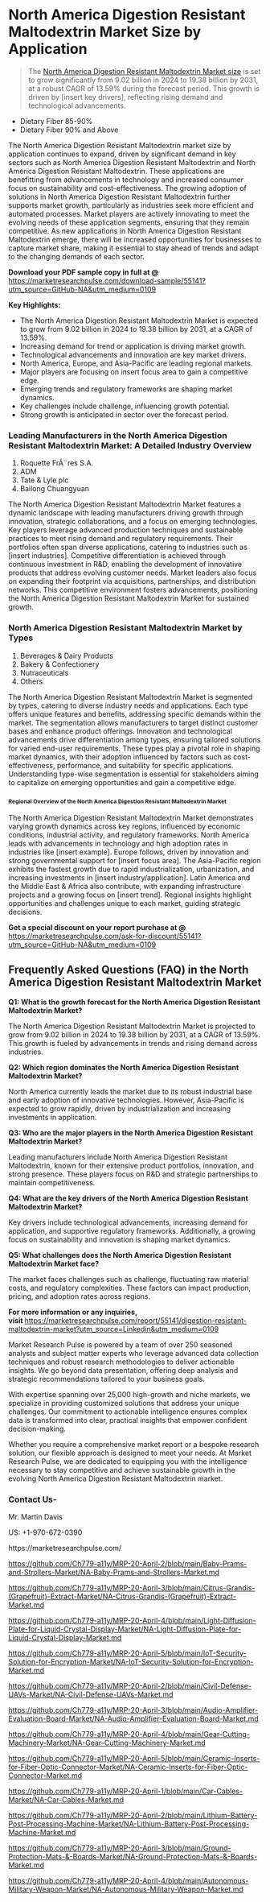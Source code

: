 <h1>North America Digestion Resistant Maltodextrin Market&nbsp;Size by Application</h1><blockquote><p>The <a href="https://marketresearchpulse.com/download-sample/55141?utm_source=GitHub-NA&amp;utm_medium=0109">North America Digestion Resistant Maltodextrin Market size</a> is set to grow significantly from 9.02 billion in 2024 to 19.38 billion by 2031, at a robust CAGR of 13.59% during the forecast period. This growth is driven by [insert key drivers], reflecting rising demand and technological advancements.</p></blockquote><ul><li>Dietary Fiber 85-90%<li> Dietary Fiber 90% and Above</li></ul><p>The North America Digestion Resistant Maltodextrin market size by application continues to expand, driven by significant demand in key sectors such as North America Digestion Resistant Maltodextrin and North America Digestion Resistant Maltodextrin. These applications are benefitting from advancements in technology and increased consumer focus on sustainability and cost-effectiveness. The growing adoption of solutions in North America Digestion Resistant Maltodextrin further supports market growth, particularly as industries seek more efficient and automated processes. Market players are actively innovating to meet the evolving needs of these application segments, ensuring that they remain competitive. As new applications in North America Digestion Resistant Maltodextrin emerge, there will be increased opportunities for businesses to capture market share, making it essential to stay ahead of trends and adapt to the changing demands of each sector.</p><p><strong>Download your PDF sample copy in full at @ </strong><a href="https://marketresearchpulse.com/download-sample/55141?utm_source=GitHub-NA&amp;utm_medium=0109">https://marketresearchpulse.com/download-sample/55141?utm_source=GitHub-NA&amp;utm_medium=0109</a></p><p><strong>Key Highlights: </strong></p><ul><li>The North America Digestion Resistant Maltodextrin Market is expected to grow from 9.02 billion in 2024 to 19.38 billion by 2031, at a CAGR of 13.59%.</li><li>Increasing demand for trend or application is driving market growth.</li><li>Technological advancements and innovation are key market drivers.</li><li>North America, Europe, and Asia-Pacific are leading regional markets.</li><li>Major players are focusing on insert focus area to gain a competitive edge.</li><li>Emerging trends and regulatory frameworks are shaping market dynamics.</li><li>Key challenges include challenge, influencing growth potential.</li><li>Strong growth is anticipated in sector over the forecast period.</li></ul><h3>Leading Manufacturers in the North America Digestion Resistant Maltodextrin Market: A Detailed Industry Overview</h3><ol><li>Roquette FrÃ¨res S.A.</li><li>ADM</li><li>Tate & Lyle plc</li><li>Bailong Chuangyuan</li></ol><div class="flex max-w-full flex-col flex-grow"><div class="min-h-8 text-message flex w-full flex-col items-end gap-2 whitespace-normal break-words [.text-message+&amp;]:mt-5" dir="auto" data-message-author-role="assistant" data-message-id="fd8432e4-4910-450d-b182-61b7bfb0a01f" data-message-model-slug="gpt-4o"><div class="flex w-full flex-col gap-1 empty:hidden first:pt-[3px]"><div class="markdown prose w-full break-words dark:prose-invert light"><p>The North America Digestion Resistant Maltodextrin Market features a dynamic landscape with leading manufacturers driving growth through innovation, strategic collaborations, and a focus on emerging technologies. Key players leverage advanced production techniques and sustainable practices to meet rising demand and regulatory requirements. Their portfolios often span diverse applications, catering to industries such as [insert industries]. Competitive differentiation is achieved through continuous investment in R&amp;D, enabling the development of innovative products that address evolving customer needs. Market leaders also focus on expanding their footprint via acquisitions, partnerships, and distribution networks. This competitive environment fosters advancements, positioning the North America Digestion Resistant Maltodextrin Market for sustained growth.</p></div></div></div></div><h3>North America Digestion Resistant Maltodextrin Market by Types</h3><ol><li>Beverages & Dairy Products<li> Bakery & Confectionery<li> Nutraceuticals<li> Others</li></ol><div class="flex max-w-full flex-col flex-grow"><div class="min-h-8 text-message flex w-full flex-col items-end gap-2 whitespace-normal break-words [.text-message+&amp;]:mt-5" dir="auto" data-message-author-role="assistant" data-message-id="084470be-0bb7-4664-bddf-5156b4f41249" data-message-model-slug="gpt-4o-mini"><div class="flex w-full flex-col gap-1 empty:hidden first:pt-[3px]"><div class="markdown prose w-full break-words dark:prose-invert light"><p>The North America Digestion Resistant Maltodextrin Market is segmented by types, catering to diverse industry needs and applications. Each type offers unique features and benefits, addressing specific demands within the market. The segmentation allows manufacturers to target distinct customer bases and enhance product offerings. Innovation and technological advancements drive differentiation among types, ensuring tailored solutions for varied end-user requirements. These types play a pivotal role in shaping market dynamics, with their adoption influenced by factors such as cost-effectiveness, performance, and suitability for specific applications. Understanding type-wise segmentation is essential for stakeholders aiming to capitalize on emerging opportunities and gain a competitive edge.</p></div></div></div></div><h3><span style="font-size: 11px;">Regional Overview of the North America Digestion Resistant Maltodextrin Market</span></h3><div class="flex max-w-full flex-col flex-grow"><div class="min-h-8 text-message flex w-full flex-col items-end gap-2 whitespace-normal break-words [.text-message+&amp;]:mt-5" dir="auto" data-message-author-role="assistant" data-message-id="e9038762-ce64-4e30-91c9-9bd413514231" data-message-model-slug="gpt-4o-mini"><div class="flex w-full flex-col gap-1 empty:hidden first:pt-[3px]"><div class="markdown prose w-full break-words dark:prose-invert light"><p>The North America Digestion Resistant Maltodextrin Market demonstrates varying growth dynamics across key regions, influenced by economic conditions, industrial activity, and regulatory frameworks. North America leads with advancements in technology and high adoption rates in industries like [insert example]. Europe follows, driven by innovation and strong governmental support for [insert focus area]. The Asia-Pacific region exhibits the fastest growth due to rapid industrialization, urbanization, and increasing investments in [insert industry/application]. Latin America and the Middle East &amp; Africa also contribute, with expanding infrastructure projects and a growing focus on [insert trend]. Regional insights highlight opportunities and challenges unique to each market, guiding strategic decisions.</p></div></div></div></div><p><strong>Get a special discount on your report purchase at @ </strong><a href="https://marketresearchpulse.com/ask-for-discount/55141?utm_source=GitHub-NA&amp;utm_medium=0109">https://marketresearchpulse.com/ask-for-discount/55141?utm_source=GitHub-NA&amp;utm_medium=0109</a></p><h2>Frequently Asked Questions (FAQ) in the North America Digestion Resistant Maltodextrin Market</h2><p><strong>Q1: What is the growth forecast for the North America Digestion Resistant Maltodextrin Market?</strong></p><p>The North America Digestion Resistant Maltodextrin Market is projected to grow from 9.02 billion in 2024 to 19.38 billion by 2031, at a CAGR of 13.59%. This growth is fueled by advancements in trends and rising demand across industries.</p><p><strong>Q2: Which region dominates the North America Digestion Resistant Maltodextrin Market?</strong></p><p>North America currently leads the market due to its robust industrial base and early adoption of innovative technologies. However, Asia-Pacific is expected to grow rapidly, driven by industrialization and increasing investments in application.</p><p><strong>Q3: Who are the major players in the North America Digestion Resistant Maltodextrin Market?</strong></p><p>Leading manufacturers include North America Digestion Resistant Maltodextrin, known for their extensive product portfolios, innovation, and strong presence. These players focus on R&amp;D and strategic partnerships to maintain competitiveness.</p><p><strong>Q4: What are the key drivers of the North America Digestion Resistant Maltodextrin Market?</strong></p><p>Key drivers include technological advancements, increasing demand for application, and supportive regulatory frameworks. Additionally, a growing focus on sustainability and innovation is shaping market dynamics.</p><p><strong>Q5: What challenges does the North America Digestion Resistant Maltodextrin Market face?</strong></p><p>The market faces challenges such as challenge, fluctuating raw material costs, and regulatory complexities. These factors can impact production, pricing, and adoption rates across regions.</p><p><strong>For more information or any inquiries, visit&nbsp;</strong><a href="https://marketresearchpulse.com/report/55141/digestion-resistant-maltodextrin-market?utm_source=Linkedin&utm_medium=0109">https://marketresearchpulse.com/report/55141/digestion-resistant-maltodextrin-market?utm_source=Linkedin&utm_medium=0109</a></p><p>Market Research Pulse is powered by a team of over 250 seasoned analysts and subject matter experts who leverage advanced data collection techniques and robust research methodologies to deliver actionable insights. We go beyond data presentation, offering deep analysis and strategic recommendations tailored to your business goals.</p><p>With expertise spanning over 25,000 high-growth and niche markets, we specialize in providing customized solutions that address your unique challenges. Our commitment to actionable intelligence ensures complex data is transformed into clear, practical insights that empower confident decision-making.</p><p>Whether you require a comprehensive market report or a bespoke research solution, our flexible approach is designed to meet your needs. At Market Research Pulse, we are dedicated to equipping you with the intelligence necessary to stay competitive and achieve sustainable growth in the evolving North America Digestion Resistant Maltodextrin market.</p><h3><strong>Contact Us-</strong></h3><p>Mr. Martin Davis</p><p>US: +1-970-672-0390</p><p>https://marketresearchpulse.com/</p><p><a href="https://github.com/Ch779-a11y/MRP-20-April-2/blob/main/Baby-Prams-and-Strollers-Market/NA-Baby-Prams-and-Strollers-Market.md">https://github.com/Ch779-a11y/MRP-20-April-2/blob/main/Baby-Prams-and-Strollers-Market/NA-Baby-Prams-and-Strollers-Market.md</a></p><p><a href="https://github.com/Ch779-a11y/MRP-20-April-3/blob/main/Citrus-Grandis-(Grapefruit)-Extract-Market/NA-Citrus-Grandis-(Grapefruit)-Extract-Market.md">https://github.com/Ch779-a11y/MRP-20-April-3/blob/main/Citrus-Grandis-(Grapefruit)-Extract-Market/NA-Citrus-Grandis-(Grapefruit)-Extract-Market.md</a></p><p><a href="https://github.com/Ch779-a11y/MRP-20-April-4/blob/main/Light-Diffusion-Plate-for-Liquid-Crystal-Display-Market/NA-Light-Diffusion-Plate-for-Liquid-Crystal-Display-Market.md">https://github.com/Ch779-a11y/MRP-20-April-4/blob/main/Light-Diffusion-Plate-for-Liquid-Crystal-Display-Market/NA-Light-Diffusion-Plate-for-Liquid-Crystal-Display-Market.md</a></p><p><a href="https://github.com/Ch779-a11y/MRP-20-April-5/blob/main/IoT-Security-Solution-for-Encryption-Market/NA-IoT-Security-Solution-for-Encryption-Market.md">https://github.com/Ch779-a11y/MRP-20-April-5/blob/main/IoT-Security-Solution-for-Encryption-Market/NA-IoT-Security-Solution-for-Encryption-Market.md</a></p><p><a href="https://github.com/Ch779-a11y/MRP-20-April-2/blob/main/Civil-Defense-UAVs-Market/NA-Civil-Defense-UAVs-Market.md">https://github.com/Ch779-a11y/MRP-20-April-2/blob/main/Civil-Defense-UAVs-Market/NA-Civil-Defense-UAVs-Market.md</a></p><p><a href="https://github.com/Ch779-a11y/MRP-20-April-3/blob/main/Audio-Amplifier-Evaluation-Board-Market/NA-Audio-Amplifier-Evaluation-Board-Market.md">https://github.com/Ch779-a11y/MRP-20-April-3/blob/main/Audio-Amplifier-Evaluation-Board-Market/NA-Audio-Amplifier-Evaluation-Board-Market.md</a></p><p><a href="https://github.com/Ch779-a11y/MRP-20-April-4/blob/main/Gear-Cutting-Machinery-Market/NA-Gear-Cutting-Machinery-Market.md">https://github.com/Ch779-a11y/MRP-20-April-4/blob/main/Gear-Cutting-Machinery-Market/NA-Gear-Cutting-Machinery-Market.md</a></p><p><a href="https://github.com/Ch779-a11y/MRP-20-April-5/blob/main/Ceramic-Inserts-for-Fiber-Optic-Connector-Market/NA-Ceramic-Inserts-for-Fiber-Optic-Connector-Market.md">https://github.com/Ch779-a11y/MRP-20-April-5/blob/main/Ceramic-Inserts-for-Fiber-Optic-Connector-Market/NA-Ceramic-Inserts-for-Fiber-Optic-Connector-Market.md</a></p><p><a href="https://github.com/Ch779-a11y/MRP-20-April-1/blob/main/Car-Cables-Market/NA-Car-Cables-Market.md">https://github.com/Ch779-a11y/MRP-20-April-1/blob/main/Car-Cables-Market/NA-Car-Cables-Market.md</a></p><p><a href="https://github.com/Ch779-a11y/MRP-20-April-2/blob/main/Lithium-Battery-Post-Processing-Machine-Market/NA-Lithium-Battery-Post-Processing-Machine-Market.md">https://github.com/Ch779-a11y/MRP-20-April-2/blob/main/Lithium-Battery-Post-Processing-Machine-Market/NA-Lithium-Battery-Post-Processing-Machine-Market.md</a></p><p><a href="https://github.com/Ch779-a11y/MRP-20-April-3/blob/main/Ground-Protection-Mats-&-Boards-Market/NA-Ground-Protection-Mats-&-Boards-Market.md">https://github.com/Ch779-a11y/MRP-20-April-3/blob/main/Ground-Protection-Mats-&-Boards-Market/NA-Ground-Protection-Mats-&-Boards-Market.md</a></p><p><a href="https://github.com/Ch779-a11y/MRP-20-April-4/blob/main/Autonomous-Military-Weapon-Market/NA-Autonomous-Military-Weapon-Market.md">https://github.com/Ch779-a11y/MRP-20-April-4/blob/main/Autonomous-Military-Weapon-Market/NA-Autonomous-Military-Weapon-Market.md</a></p>

